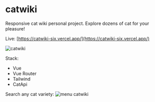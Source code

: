 # catwiki

Responsive cat wiki personal project. Explore dozens of cat for your pleasure!

Live: [https://catwiki-six.vercel.app/](https://catwiki-six.vercel.app/)

![catwiki](https://i.imgur.com/S1P4FiD.png)

Stack:

- Vue
- Vue Router
- Tailwind
- CatApi

Search any cat variety:
![menu catwiki](https://i.imgur.com/uu0IAhz.png)
